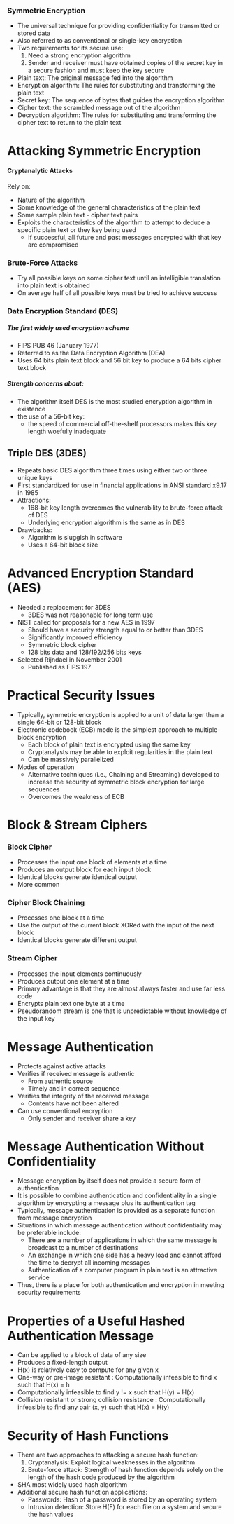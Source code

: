 ### Symmetric Encryption
- The universal technique for providing confidentiality for transmitted or stored data
- Also referred to as conventional or single-key encryption
- Two requirements for its secure use:
	1. Need a strong encryption algorithm 
	2. Sender and receiver must have obtained copies of the secret key in a secure fashion and must keep the key secure
- Plain text: The original message fed into the algorithm 
- Encryption algorithm: The rules for substituting and transforming the plain text
- Secret key: The sequence of bytes that guides the encryption algorithm
- Cipher text: the scrambled message out of the algorithm
- Decryption algorithm: The rules for substituting and transforming the cipher text to return to the plain text

# Attacking Symmetric Encryption

#### Cryptanalytic Attacks
Rely on:
- Nature of the algorithm
- Some knowledge of the general characteristics of the plain text
- Some sample plain text - cipher text pairs
- Exploits the characteristics of the algorithm to attempt to deduce a specific plain text or they key being used 
	- If successful, all future and past messages encrypted with that key are compromised
	

### Brute-Force Attacks
- Try all possible keys on some cipher text until an intelligible translation into plain text is obtained 
- On average half of all possible keys must be tried to achieve success 

### Data Encryption Standard (DES)

##### The first widely used encryption scheme
- FIPS PUB 46 (January 1977)
- Referred to as the Data Encryption Algorithm (DEA)
- Uses 64 bits plain text block and 56 bit key to produce a 64 bits cipher text block

##### Strength concerns about:
- The algorithm itself 
	DES is the most studied encryption algorithm in existence 
- the use of a 56-bit key:
	- the speed of commercial off-the-shelf processors makes this key length woefully inadequate


## Triple DES (3DES)
- Repeats basic DES algorithm three times using either two or three unique keys
- First standardized for use in financial applications in ANSI standard x9.17 in 1985
- Attractions:
	- 168-bit key length overcomes the vulnerability to brute-force attack of DES 
	- Underlying encryption algorithm is the same as in DES
- Drawbacks:
	- Algorithm is sluggish in software 
	- Uses a 64-bit block size


# Advanced Encryption Standard (AES)
- Needed a replacement for 3DES
	- 3DES was not reasonable for long term use
- NIST called for proposals for a new AES in 1997 
	- Should have a security strength equal to or better than 3DES
	- Significantly improved efficiency 
	- Symmetric block cipher
	- 128 bits data and 128/192/256 bits keys
- Selected Rijndael in November 2001
	- Published as FIPS 197


# Practical Security Issues
- Typically, symmetric encryption is applied to a unit of data larger than a single 64-bit or 128-bit block
- Electronic codebook (ECB) mode is the simplest approach to multiple-block encryption
	- Each block of plain text is encrypted using the same key
	- Cryptanalysts may be able to exploit regularities in the plain text 
	- Can be massively parallelized
- Modes of operation
	- Alternative techniques (i.e.,  Chaining and Streaming) developed to increase the security of symmetric block encryption for large sequences
	- Overcomes the weakness of ECB

# Block & Stream Ciphers
### Block Cipher
- Processes the input one block of elements at a time
- Produces an output block for each input block
- Identical blocks generate identical output
- More common
### Cipher Block Chaining 
- Processes one block at a time
- Use the output of the current block XORed with the input of the next block
- Identical blocks generate different output
### Stream Cipher
- Processes the input elements continuously 
- Produces output one element at a time
- Primary advantage is that they are almost always faster and use far less code
- Encrypts plain text one byte at a time
- Pseudorandom stream is one that is unpredictable without knowledge of the input key



# Message Authentication
- Protects against active attacks
- Verifies if received message is authentic 
	- From authentic source 
	- Timely and in correct sequence
- Verifies the integrity of the received message
	- Contents have not been altered
- Can use conventional encryption
	- Only sender and receiver share a key

# Message Authentication Without Confidentiality
- Message encryption by itself does not provide a secure form of authentication
- It is possible to combine authentication and confidentiality in a single algorithm by encrypting a message plus its authentication tag
- Typically, message authentication is provided as a separate function from message encryption
- Situations in which message authentication without confidentiality may be preferable include:
	- There are a number of applications in which the same message is broadcast to a number of destinations
	- An exchange in which one side has a heavy load and cannot afford the time to decrypt all incoming messages
	- Authentication of a computer program in plain text is an attractive service
- Thus, there is a place for both authentication and encryption in meeting security requirements



# Properties of a Useful Hashed Authentication Message
- Can be applied to a block of data of any size
- Produces a fixed-length output
- H(x) is relatively easy to compute for any given x
- One-way or pre-image resistant : Computationally infeasible to find x such that H(x) = h
- Computationally infeasible to find y != x such that H(y) = H(x)
- Collision resistant or strong collision resistance : Computationally infeasible to find any pair (x, y) such that H(x) = H(y)

# Security of Hash Functions
- There are two approaches to attacking a secure hash function:
	1. Cryptanalysis:  Exploit logical weaknesses in the algorithm
	2. Brute-force attack: Strength of hash function depends solely on the length of the hash code produced by the algorithm
- SHA most widely used hash algorithm
- Additional secure hash function applications:
	- Passwords: Hash of a password is stored by an operating system
	- Intrusion detection: Store H(F) for each file on a system and secure the hash values


